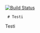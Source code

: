 [![Build Status](http://dmz-dl118-hki:8080/job/Kamux_build_and_robot/badge/icon)](http://dmz-dl118-hki:8080/job/Kamux_build_and_robot/)

     # Testi
Testi

 